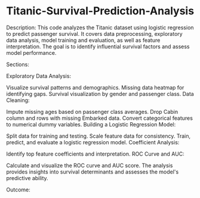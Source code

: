 # Titanic-Survival-Prediction-Analysis
Description: This code analyzes the Titanic dataset using logistic regression to predict passenger survival. It covers data preprocessing, exploratory data analysis, model training and evaluation, as well as feature interpretation. The goal is to identify influential survival factors and assess model performance.

Sections:

Exploratory Data Analysis:

Visualize survival patterns and demographics.
Missing data heatmap for identifying gaps.
Survival visualization by gender and passenger class.
Data Cleaning:

Impute missing ages based on passenger class averages.
Drop Cabin column and rows with missing Embarked data.
Convert categorical features to numerical dummy variables.
Building a Logistic Regression Model:

Split data for training and testing.
Scale feature data for consistency.
Train, predict, and evaluate a logistic regression model.
Coefficient Analysis:

Identify top feature coefficients and interpretation.
ROC Curve and AUC:

Calculate and visualize the ROC curve and AUC score.
The analysis provides insights into survival determinants and assesses the model's predictive ability.

Outcome:

